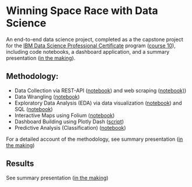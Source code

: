 # Winning Space Race with Data Science
An end-to-end data science project, completed as a the capstone project for the [IBM Data Science Professional Certificate](https://www.coursera.org/professional-certificates/ibm-data-science) program ([course 10](https://www.coursera.org/learn/applied-data-science-capstone?specialization=ibm-data-science)), including code notebooks, a dashboard application, and a summary presentation ([in the making]()).

## Methodology:
- Data Collection via REST-API ([notebook](Code/1__Data_Collection__API.ipynb)) and web scraping ([notebook)](Code/2__Data_Collection__Webscraping.ipynb))
- Data Wrangling ([notebook](Code/3__Data_Wrangling.ipynb))
- Exploratory Data Analysis (EDA) via data visualization ([notebook](Code/4__EDA_DataViz.ipynb)) and SQL ([notebook](Code/5__EDA_SQL.ipynb))
- Interactive Maps using Folium ([notebook](Code/6__VizAnalytics_Folium.ipynb))
- Dashboard Building using Plotly Dash ([script](Code/7__spacex_dash_app.py))
- Predictive Analysis (Classification) ([notebook](Code/8__Predictive_Analysis.ipynb))

For a detailed account of the methodology, see summary presentation ([in the making]())

## Results

See summary presentation ([in the making]())
